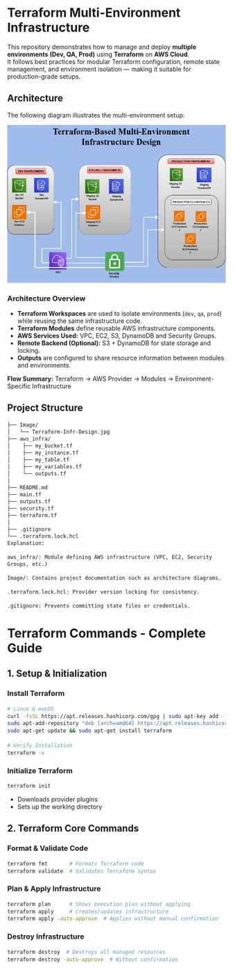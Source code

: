 # Terraform Multi-Environment Infrastructure

This repository demonstrates how to manage and deploy **multiple environments (Dev, QA, Prod)** using **Terraform** on **AWS Cloud**.  
It follows best practices for modular Terraform configuration, remote state management, and environment isolation — making it suitable for production-grade setups.

## Architecture

The following diagram illustrates the multi-environment setup:

![Terraform Multi-Environment Architecture](Image/Terraform-Infr-Design.jpg)

### Architecture Overview
- **Terraform Workspaces** are used to isolate environments (`dev`, `qa`, `prod`) while reusing the same infrastructure code.
- **Terraform Modules** define reusable AWS infrastructure components.
- **AWS Services Used:** VPC, EC2, S3, DynamoDB and Security Groups.
- **Remote Backend (Optional):** S3 + DynamoDB for state storage and locking.
- **Outputs** are configured to share resource information between modules and environments.

**Flow Summary:**
Terraform → AWS Provider → Modules → Environment-Specific Infrastructure

## Project Structure

```plaintext
├── Image/
│   └── Terraform-Infr-Design.jpg
├── aws_infra/
│    ├── my_bucket.tf
│    ├── my_instance.tf
│    ├── my_table.tf
│    ├── my_variables.tf
│    └── outputs.tf
│
├── README.md
├── main.tf
├── outputs.tf
├── security.tf
├── terraform.tf
│
├── .gitignore
└── .terraform.lock.hcl
Explanation:

aws_infra/: Module defining AWS infrastructure (VPC, EC2, Security Groups, etc.)

Image/: Contains project documentation such as architecture diagrams.

.terraform.lock.hcl: Provider version locking for consistency.

.gitignore: Prevents committing state files or credentials.

```
# Terraform Commands - Complete Guide

## **1. Setup & Initialization**
### **Install Terraform**
```sh
# Linux & macOS
curl -fsSL https://apt.releases.hashicorp.com/gpg | sudo apt-key add -
sudo apt-add-repository "deb [arch=amd64] https://apt.releases.hashicorp.com $(lsb_release -cs) main"
sudo apt-get update && sudo apt-get install terraform

# Verify Installation
terraform -v
```

### **Initialize Terraform**
```sh
terraform init
```
- Downloads provider plugins
- Sets up the working directory

## **2. Terraform Core Commands**
### **Format & Validate Code**
```sh
terraform fmt       # Formats Terraform code
terraform validate  # Validates Terraform syntax
```

### **Plan & Apply Infrastructure**
```sh
terraform plan      # Shows execution plan without applying
terraform apply     # Creates/updates infrastructure
terraform apply -auto-approve  # Applies without manual confirmation
```

### **Destroy Infrastructure**
```sh
terraform destroy  # Destroys all managed resources
terraform destroy -auto-approve  # Without confirmation
```
